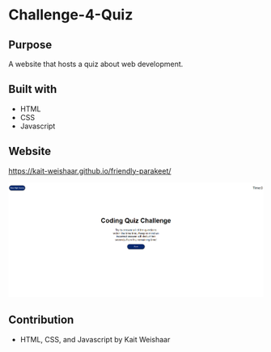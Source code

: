# Challenge-4-Quiz

## Purpose
A website that hosts a quiz about web development.


## Built with
* HTML
* CSS
* Javascript

## Website
https://kait-weishaar.github.io/friendly-parakeet/

![Image of quiz](./assets/quiz.png)


## Contribution
* HTML, CSS, and Javascript by Kait Weishaar
